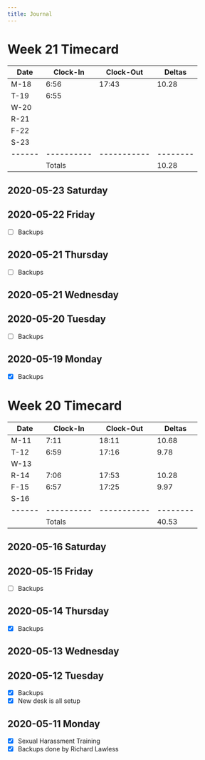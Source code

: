 ```yaml
---
title: Journal
---
```

# Week 21 Timecard

| Date | Clock-In | Clock-Out | Deltas |
|------|----------|-----------|--------|
| M-18 |  6:56    |  17:43    |  10.28 |
| T-19 |  6:55    |           |        |
| W-20 |          |           |        |
| R-21 |          |           |        |
| F-22 |          |           |        |
| S-23 |          |           |        |
|------|----------|-----------|--------|
|      | Totals   |           |  10.28 |

## 2020-05-23 Saturday
## 2020-05-22 Friday

- [ ] Backups

## 2020-05-21 Thursday

- [ ] Backups

## 2020-05-21 Wednesday
## 2020-05-20 Tuesday

- [ ] Backups

## 2020-05-19 Monday

- [X] Backups 

# Week 20 Timecard

| Date | Clock-In | Clock-Out | Deltas |
|------|----------|-----------|--------|
| M-11 |  7:11    |   18:11   |  10.68 |
| T-12 |  6:59    |   17:16   |   9.78 |
| W-13 |          |           |        |
| R-14 |  7:06    |   17:53   |  10.28 |
| F-15 |  6:57    |   17:25   |   9.97 |
| S-16 |          |           |        |
|------|----------|-----------|--------|
|      | Totals   |           |  40.53 |

## 2020-05-16 Saturday
## 2020-05-15 Friday

- [ ] Backups

## 2020-05-14 Thursday

- [X] Backups

## 2020-05-13 Wednesday
## 2020-05-12 Tuesday

- [X] Backups
- [X] New desk is all setup

## 2020-05-11 Monday

- [X] Sexual Harassment Training
- [X] Backups done by Richard Lawless
